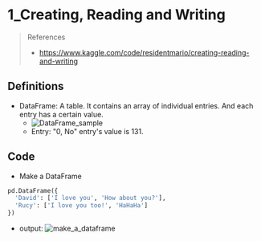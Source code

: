 # 1_Creating, Reading and Writing

>References
> - https://www.kaggle.com/code/residentmario/creating-reading-and-writing

## Definitions
- DataFrame: A table. It contains an array of individual entries. And each entry has a certain value.
  - ![DataFrame_sample]('./DataFrame_sample.JPG')
  - Entry: "0, No" entry's value is 131.

## Code
- Make a DataFrame
``` python
pd.DataFrame({
  'David': ['I love you', 'How about you?'],
  'Rucy': ['I love you too!', 'HaHaHa']
})
```
  - output: ![make_a_dataframe]('./make_a_dataframe.jpg')
